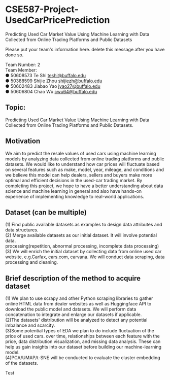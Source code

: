 # CSE587-Project-UsedCarPricePrediction
Predicting Used Car Market Value Using Machine Learning with Data Collected from Online Trading Platforms and Public Datasets

Please put your team's information here. delete this message after you have done so.

Team Number: 2   
Team Member:  
● 50608573 Te Shi teshi@buffalo.edu   
● 50388599 Shijie Zhou shijiezh@buffalo.edu   
● 50602483 Jiabao Yao jyao27@buffalo.edu   
● 50606804 Chao Wu cwu64@buffalo.edu

## Topic:
Predicting Used Car Market Value Using Machine Learning with Data Collected from Online Trading Platforms and Public Datasets.

## Motivation
We aim to predict the resale values of used cars using machine learning models by analyzing data collected from online trading platforms and public datasets. We would like to understand how car prices will fluctuate based on several features such as make, model, year, mileage, and conditions and we believe this model can help dealers, sellers and buyers make more optimal and efficient decisions in the used-car trading market. By completing this project, we hope to have a better understanding about data science and machine learning in general and also have hands-on experience of implementing knowledge to real-world applications.
  
## Dataset (can be multiple)
(1) Find public available datasets as examples to design data attributes and data structures.   
(2) Merge available datasets as our initial dataset. It will involve potential data.   
processing(repetition, abnormal processing, incomplete data processing)
(3) We will enrich the initial dataset by collecting data from online used car website, e.g.Carfax, cars.com, carvana. We will conduct data scraping, data processing and cleaning.

## Brief description of the method to acquire dataset 
(1) We plan to use scrapy and other Python scraping libraries to gather online HTML data from dealer websites as well as Huggingface API to download the public model and datasets. We will perform data concatenation to integrate and enlarge our datasets if applicable.   
(2)The datasets' distribution will be analyzed to detect any potential imbalance and scarcity.  
(3)Some potential types of EDA we plan to do include fluctuation of the price of used cars.
over time, relationships between each feature with the price, data distribution visualization, and missing data analysis. These can help us gain insights into our dataset before building our machine-learning model.   
(4)PCA/UMAP/t-SNE will be conducted to evaluate the cluster embedding of the datasets.

Test
